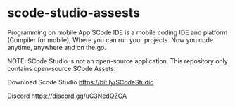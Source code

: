 # scode-studio-assests

Programming on mobile App SCode IDE is a mobile coding IDE and platform (Compiler for mobile), Where you can run your projects. Now you code anytime, anywhere and on the go.

NOTE: SCode Studio is not an open-source application. This repository only contains open-source SCode Assets.

Download
Scode Studio
https://bit.ly/SCodeStudio

Discord
https://discord.gg/uC3NedQZGA
